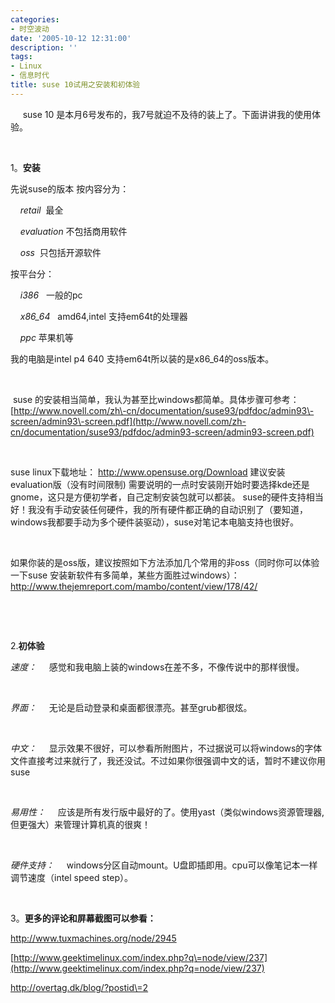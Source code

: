```yaml
---
categories:
- 时空波动
date: '2005-10-12 12:31:00'
description: ''
tags:
- Linux
- 信息时代
title: suse 10试用之安装和初体验
---
```

     suse 10 是本月6号发布的，我7号就迫不及待的装上了。下面讲讲我的使用体验。 


 


1。**安装** 


先说suse的版本 按内容分为：


    *retail*  最全 


    *evaluation* 不包括商用软件 


    *oss*  只包括开源软件 


按平台分：


    *i386*   一般的pc 


    *x86\_64*   amd64,intel 支持em64t的处理器 


    *ppc* 苹果机等 


我的电脑是intel p4 640 支持em64t所以装的是x86\_64的oss版本。


 


 suse 的安装相当简单，我认为甚至比windows都简单。具体步骤可参考： [http://www.novell.com/zh\-cn/documentation/suse93/pdfdoc/admin93\-screen/admin93\-screen.pdf](http://www.novell.com/zh-cn/documentation/suse93/pdfdoc/admin93-screen/admin93-screen.pdf) 


 


suse linux下载地址： http://www.opensuse.org/Download 建议安装evaluation版（没有时间限制) 需要说明的一点时安装刚开始时要选择kde还是gnome，这只是方便初学者，自己定制安装包就可以都装。 suse的硬件支持相当好！我没有手动安装任何硬件，我的所有硬件都正确的自动识别了（要知道，windows我都要手动为多个硬件装驱动），suse对笔记本电脑支持也很好。 


 


如果你装的是oss版，建议按照如下方法添加几个常用的非oss（同时你可以体验一下suse 安装新软件有多简单，某些方面胜过windows）： <http://www.thejemreport.com/mambo/content/view/178/42/> 


 


 


2\.**初体验** 


*速度：*     感觉和我电脑上装的windows在差不多，不像传说中的那样很慢。 


 


*界面：*     无论是启动登录和桌面都很漂亮。甚至grub都很炫。 


 


*中文：*     显示效果不很好，可以参看所附图片，不过据说可以将windows的字体文件直接考过来就行了，我还没试。不过如果你很强调中文的话，暂时不建议你用suse 


 


*易用性：*     应该是所有发行版中最好的了。使用yast（类似windows资源管理器,但更强大）来管理计算机真的很爽！ 


 


*硬件支持：*     windows分区自动mount。U盘即插即用。cpu可以像笔记本一样调节速度（intel speed step）。 


 


3。**更多的评论和屏幕截图可以参看：**


<http://www.tuxmachines.org/node/2945>


[http://www.geektimelinux.com/index.php?q\=node/view/237](http://www.geektimelinux.com/index.php?q=node/view/237) 


http://overtag.dk/blog/?postid\=2 


